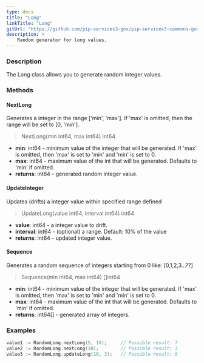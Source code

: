 ```yaml
---
type: docs
title: "Long"
linkTitle: "Long"
gitUrl: "https://github.com/pip-services3-gox/pip-services3-commons-gox"
description: >
    Random generator for long values.
---
```


### Description

The Long class allows you to generate random integer values.

### Methods

#### NextLong
Generates a integer in the range ['min', 'max']. If 'max' is omitted, then the range
will be set to [0, 'min'].

> NextLong(min int64, max int64) int64

- **min**: int64 - minimum value of the integer that will be generated. If 'max' is omitted, then 'max' is set to 'min' and 'min' is set to 0.
- **max**: int64 - maximum value of the int that will be generated. Defaults to 'min' if omitted.
- **returns**: int64 - generated random integer value.

#### UpdateInteger
Updates (drifts) a integer value within specified range defined

> UpdateLong(value int64, interval int64) int64

- **value**: int64 - a integer value to drift.
- **interval**: int64 - (optional) a range. Default: 10% of the value
- **returns**: int64 - updated integer value.

#### Sequence
Generates a random sequence of integers starting from 0 like: \[0,1,2,3...??\]

> Sequence(min int64, max int64) []int64

- **min**: int64 - minimum value of the integer that will be generated. If 'max' is omitted, then 'max' is set to 'min' and 'min' is set to 0.
- **max**: int64 - maximum value of the int that will be generated. Defaults to 'min' if omitted.
- **returns**: int64[] - generated array of integers.

### Examples

```go
value1 := RandomLong.nextLong(5, 10);     // Possible result: 7
value2 := RandomLong.nextLong(10);        // Possible result: 3
value3 := RandomLong.updateLong(10, 3);   // Possible result: 9

```
